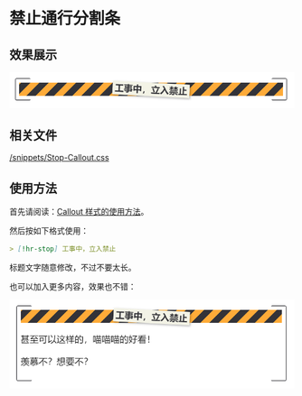 # 禁止通行分割条

## 效果展示

![Stop-Callout](../images/Stop-Callout-1.png)

## 相关文件

[/snippets/Stop-Callout.css](../../snippets/Stop-Callout.css)

## 使用方法

首先请阅读：[Callout 样式的使用方法](../Usages/How-to-Use-Callout.md)。

然后按如下格式使用：

```markdown
> [!hr-stop] 工事中，立入禁止
```

标题文字随意修改，不过不要太长。

也可以加入更多内容，效果也不错：

![Stop-Callout](../images/Stop-Callout-2.png)